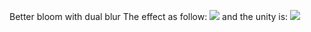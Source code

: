 Better bloom with dual blur
The effect as follow:
![](https://pic.imgdb.cn/item/667eda7fd9c307b7e9323096.png)
and the unity is:
![](https://pic.imgdb.cn/item/667edab3d9c307b7e9329476.png)
